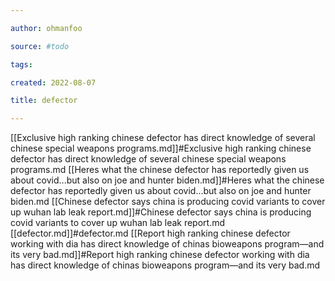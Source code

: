 ```yaml
---

author: ohmanfoo

source: #todo

tags: 

created: 2022-08-07

title: defector

---
```

[[Exclusive high ranking chinese defector has direct knowledge of several chinese special weapons programs.md]]#Exclusive high ranking chinese defector has direct knowledge of several chinese special weapons programs.md
[[Heres what the chinese defector has reportedly given us about covid...but also on joe and hunter biden.md]]#Heres what the chinese defector has reportedly given us about covid...but also on joe and hunter biden.md
[[Chinese defector says china is producing covid variants to cover up wuhan lab leak report.md]]#Chinese defector says china is producing covid variants to cover up wuhan lab leak report.md
[[defector.md]]#defector.md
[[Report high ranking chinese defector working with dia has direct knowledge of chinas bioweapons program—and its very bad.md]]#Report high ranking chinese defector working with dia has direct knowledge of chinas bioweapons program—and its very bad.md